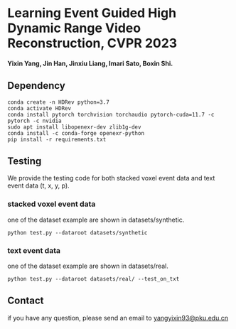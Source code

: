 # Learning Event Guided High Dynamic Range Video Reconstruction, CVPR 2023

#### Yixin Yang, Jin Han, Jinxiu Liang, Imari Sato, Boxin Shi.

## Dependency 

```shell
conda create -n HDRev python=3.7
conda activate HDRev
conda install pytorch torchvision torchaudio pytorch-cuda=11.7 -c pytorch -c nvidia
sudo apt install libopenexr-dev zlib1g-dev
conda install -c conda-forge openexr-python
pip install -r requirements.txt
```

## Testing

We provide the testing code for both stacked voxel event data and text event data (t, x, y, p).

### stacked voxel event data

one of the dataset example are shown in datasets/synthetic.

```shell
python test.py --dataroot datasets/synthetic
```


### text event data

one of the dataset example are shown in datasets/real.

```shell
python test.py --dataroot datasets/real/ --test_on_txt
```

## Contact
if you have any question, please send an email to yangyixin93@pku.edu.cn